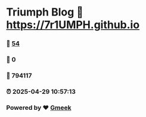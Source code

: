 # Triumph Blog :link: https://7r1UMPH.github.io 
### :page_facing_up: [54](https://7r1UMPH.github.io/tag.html) 
### :speech_balloon: 0 
### :hibiscus: 794117 
### :alarm_clock: 2025-04-29 10:57:13 
### Powered by :heart: [Gmeek](https://github.com/Meekdai/Gmeek)
